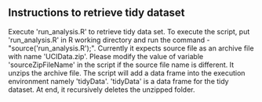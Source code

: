 ## Instructions to retrieve tidy dataset

Execute 'run_analysis.R' to retrieve tidy data set. 
To execute the script, put 'run_analysis.R' in R working directory and run the command - "source('run_analysis.R');".
Currently it expects source file as an archive file with name 'UCIData.zip'.
Please modify the value of variable 'sourceZipFileName' in the script if the source file name is different.
It unzips the archive file.
The script will add a data frame into the execution environment namely 'tidyData'. 
'tidyData' is a data frame for the tidy dataset.
At end, it recursively deletes the unzipped folder.
